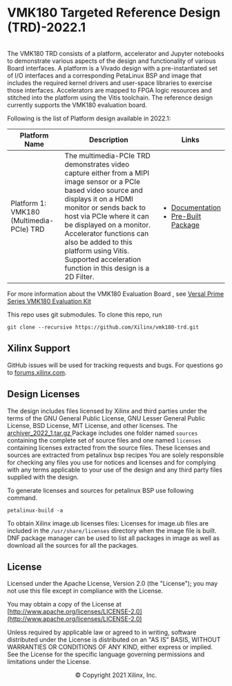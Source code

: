 <table class="sphinxhide">
 <tr>
   <h1> VMK180 Targeted Reference Design (TRD)-2022.1 </h1>
   </td>
 </tr>
</table>



The VMK180 TRD consists of a platform, accelerator and Jupyter notebooks to demonstrate various aspects of the design and functionality of various Board interfaces. A platform is a Vivado design with a pre-instantiated set of I/O interfaces and a corresponding PetaLinux BSP and image that includes the required kernel drivers and user-space libraries to exercise those interfaces. Accelerators are mapped to FPGA logic resources and stitched into the platform using the Vitis toolchain. The reference design currently supports the VMK180 evaluation board. 

Following is the list of Platform design available in 2022.1:

| Platform Name  | Description  |  Links |
| -------------- | ------------- |----------------|
| Platform 1: VMK180 (Multimedia-PCIe) TRD  |The multimedia-PCIe TRD demonstrates video capture either from a MIPI image sensor or a PCIe based video source and displays it on a  HDMI monitor or sends back to host via PCIe where it can be displayed on a monitor. Accelerator functions can also be added to this platform using Vitis. Supported acceleration function in this design is a 2D Filter.  |   <ul><li><a href="https://xilinx.github.io/vmk180-trd/2022.1/build/html/index.html">Documentation</a></li><li><a href="https://www.xilinx.com/member/forms/download/xef.html?filename=vmk180_trd_prebuilt_2022.1.zip">Pre-Built Package</a></li>

For more information about the VMK180 Evaluation Board , see [Versal Prime Series VMK180 Evaluation Kit](https://www.xilinx.com/products/boards-and-kits/vmk180.html)

This repo uses git submodules. To clone this repo, run

```
git clone --recursive https://github.com/Xilinx/vmk180-trd.git

```

## Xilinx Support

GitHub issues will be used for tracking requests and bugs. For questions go to [forums.xilinx.com](http://forums.xilinx.com/).

## Design Licenses

The design includes files licensed by Xilinx and third parties under the terms
of the GNU General Public License, GNU Lesser General Public License,
BSD License, MIT License, and other licenses. The [archiver_2022_1.tar.gz ](https://www.xilinx.com/member/forms/download/xef.html?filename=vmk180_trd_third_party_licenses_and_source_2022_1.tar.gz) Package includes one
folder named ``sources`` containing the complete set of source
files and one named ``licenses`` containing licenses extracted from
the source files. These licenses and sources are extracted from petalinux bsp recipes
You are solely responsible for checking any files you
use for notices and licenses and for complying with any terms applicable to your
use of the design and any third party files supplied with the design.

To generate licenses and sources for petalinux BSP use following command. 

``petalinux-build -a``


To obtain  Xilinx image.ub  licenses files:
Licenses for image.ub files are included in the ``/usr/share/licenses`` directory when the image file is built.
DNF package manager can be used to list all packages in image as well as download all the sources for all the packages.


## License

Licensed under the Apache License, Version 2.0 (the "License"); you may not use this file except in compliance with the License.

You may obtain a copy of the License at
[http://www.apache.org/licenses/LICENSE-2.0](http://www.apache.org/licenses/LICENSE-2.0)

Unless required by applicable law or agreed to in writing, software distributed under the License is distributed on an "AS IS" BASIS, WITHOUT WARRANTIES OR CONDITIONS OF ANY KIND, either express or implied. See the License for the specific language governing permissions and limitations under the License.

<p align="center">&copy; Copyright 2021 Xilinx, Inc.</p>
